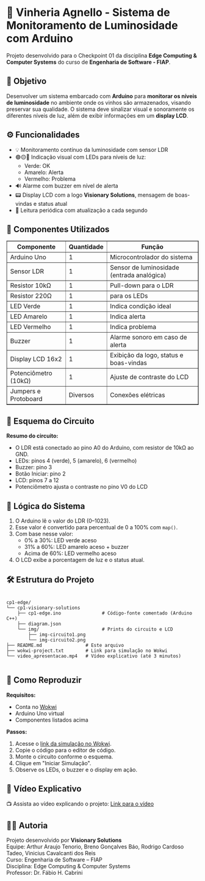<!DOCTYPE html>
<html lang="pt-BR">
<head>
  <meta charset="UTF-8">
</head>
<body>
  <h1>🍷 Vinheria Agnello - Sistema de Monitoramento de Luminosidade com Arduino</h1>

  <p>Projeto desenvolvido para o Checkpoint 01 da disciplina <strong>Edge Computing & Computer Systems</strong> do curso de <strong>Engenharia de Software - FIAP</strong>.</p>

  <h2>🧠 Objetivo</h2>
  <p>Desenvolver um sistema embarcado com <strong>Arduino</strong> para <strong>monitorar os níveis de luminosidade</strong> no ambiente onde os vinhos são armazenados, visando preservar sua qualidade. O sistema deve sinalizar visual e sonoramente os diferentes níveis de luz, além de exibir informações em um <strong>display LCD</strong>.</p>

  <h2>⚙️ Funcionalidades</h2>
  <ul>
    <li>💡 Monitoramento contínuo da luminosidade com sensor LDR</li>
    <li>🟢🟡🔴 Indicação visual com LEDs para níveis de luz:
      <ul>
        <li>Verde: OK</li>
        <li>Amarelo: Alerta</li>
        <li>Vermelho: Problema</li>
      </ul>
    </li>
    <li>🔊 Alarme com buzzer em nível de alerta</li>
    <li>📟 Display LCD com a logo <strong>Visionary Solutions</strong>, mensagem de boas-vindas e status atual</li>
    <li>🔁 Leitura periódica com atualização a cada segundo</li>
  </ul>

  <h2>🧰 Componentes Utilizados</h2>
  <table border="1" cellspacing="0" cellpadding="4">
    <tr><th>Componente</th><th>Quantidade</th><th>Função</th></tr>
    <tr><td>Arduino Uno</td><td>1</td><td>Microcontrolador do sistema</td></tr>
    <tr><td>Sensor LDR</td><td>1</td><td>Sensor de luminosidade (entrada analógica)</td></tr>
    <tr><td>Resistor 10kΩ</td><td>1</td><td>Pull-down para o LDR</td></tr>
    <tr><td>Resistor 220Ω</td><td>1</td><td>para os LEDs</td></tr>
    <tr><td>LED Verde</td><td>1</td><td>Indica condição ideal</td></tr>
    <tr><td>LED Amarelo</td><td>1</td><td>Indica alerta</td></tr>
    <tr><td>LED Vermelho</td><td>1</td><td>Indica problema</td></tr>
    <tr><td>Buzzer</td><td>1</td><td>Alarme sonoro em caso de alerta</td></tr>
    <tr><td>Display LCD 16x2</td><td>1</td><td>Exibição da logo, status e boas-vindas</td></tr>
    <tr><td>Potenciômetro (10kΩ)</td><td>1</td><td>Ajuste de contraste do LCD</td></tr>
    <tr><td>Jumpers e Protoboard</td><td>Diversos</td><td>Conexões elétricas</td></tr>
  </table>

  <h2>🔌 Esquema do Circuito</h2>
  <p><strong>Resumo do circuito:</strong></p>
  <ul>
    <li>O LDR está conectado ao pino A0 do Arduino, com resistor de 10kΩ ao GND.</li>
    <li>LEDs: pinos 4 (verde), 5 (amarelo), 6 (vermelho)</li>
    <li>Buzzer: pino 3</li>
    <li>Botão Iniciar: pino 2</li>
    <li>LCD: pinos 7 a 12</li>
    <li>Potenciômetro ajusta o contraste no pino V0 do LCD</li>
  </ul>

  <h2>🧮 Lógica do Sistema</h2>
  <ol>
    <li>O Arduino lê o valor do LDR (0–1023).</li>
    <li>Esse valor é convertido para percentual de 0 a 100% com <code>map()</code>.</li>
    <li>Com base nesse valor:
      <ul>
        <li>0% a 30%: LED verde aceso</li>
        <li>31% a 60%: LED amarelo aceso + buzzer</li>
        <li>Acima de 60%: LED vermelho aceso</li>
      </ul>
    </li>
    <li>O LCD exibe a porcentagem de luz e o status atual.</li>
  </ol>

  <h2>🛠 Estrutura do Projeto</h2>
  <pre><code>
cp1-edge/
└── cp1-visionary-solutions
    ├── cp1-edge.ino               # Código-fonte comentado (Arduino C++)
    ├── diagram.json               
    └── img/                       # Prints do circuito e LCD
        ├── img-circuito1.png
        └── img-circuito2.png
├── README.md                # Este arquivo
├── wokwi-project.txt        # Link para simulação no Wokwi
└── video_apresentacao.mp4   # Vídeo explicativo (até 3 minutos)
  </code></pre>

  <h2>🔁 Como Reproduzir</h2>
  <p><strong>Requisitos:</strong></p>
  <ul>
    <li>Conta no <a href="https://www.wokwi.com/" target="_blank">Wokwi</a></li>
    <li>Arduino Uno virtual</li>
    <li>Componentes listados acima</li>
  </ul>
  <p><strong>Passos:</strong></p>
  <ol>
    <li>Acesse o <a href="https://wokwi.com/projects/428951775872440321">link da simulação no Wokwi</a>.</li>
    <li>Copie o código para o editor de código.</li>
    <li>Monte o circuito conforme o esquema.</li>
    <li>Clique em "Iniciar Simulação".</li>
    <li>Observe os LEDs, o buzzer e o display em ação.</li>
  </ol>

  <h2>🎥 Vídeo Explicativo</h2>
  <p>📺 Assista ao vídeo explicando o projeto: <a href="#">Link para o vídeo</a></p>

  <h2>👨‍💻 Autoria</h2>
  <p>Projeto desenvolvido por <strong>Visionary Solutions</strong><br>
  Equipe: Arthur Araujo Tenorio, Breno Gonçalves Báo, Rodrigo Cardoso Tadeo, Vinicius Cavalcanti dos Reis<br>
  Curso: Engenharia de Software – FIAP<br>
  Disciplina: Edge Computing & Computer Systems<br>
  Professor: Dr. Fábio H. Cabrini</p>
</body>
</html>